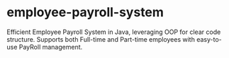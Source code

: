 # employee-payroll-system
Efficient Employee Payroll System in Java, leveraging OOP for clear code structure. Supports both Full-time and Part-time employees with easy-to-use PayRoll management.

